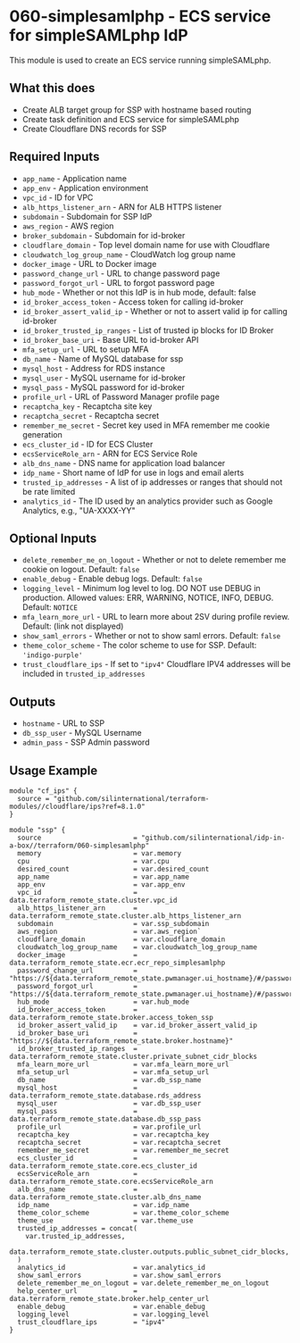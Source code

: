 # 060-simplesamlphp - ECS service for simpleSAMLphp IdP
This module is used to create an ECS service running simpleSAMLphp.

## What this does

 - Create ALB target group for SSP with hostname based routing
 - Create task definition and ECS service for simpleSAMLphp
 - Create Cloudflare DNS records for SSP

## Required Inputs

 - `app_name` - Application name
 - `app_env` - Application environment
 - `vpc_id` - ID for VPC
 - `alb_https_listener_arn` - ARN for ALB HTTPS listener
 - `subdomain` - Subdomain for SSP IdP
 - `aws_region` - AWS region
 - `broker_subdomain` - Subdomain for id-broker
 - `cloudflare_domain` - Top level domain name for use with Cloudflare
 - `cloudwatch_log_group_name` - CloudWatch log group name
 - `docker_image` - URL to Docker image
 - `password_change_url` - URL to change password page
 - `password_forgot_url` - URL to forgot password page
 - `hub_mode` - Whether or not this IdP is in hub mode, default: false
 - `id_broker_access_token` - Access token for calling id-broker
 - `id_broker_assert_valid_ip` - Whether or not to assert valid ip for calling id-broker
 - `id_broker_trusted_ip_ranges` - List of trusted ip blocks for ID Broker
 - `id_broker_base_uri` - Base URL to id-broker API
 - `mfa_setup_url` - URL to setup MFA
 - `db_name` - Name of MySQL database for ssp
 - `mysql_host` - Address for RDS instance
 - `mysql_user` - MySQL username for id-broker
 - `mysql_pass` - MySQL password for id-broker
 - `profile_url` - URL of Password Manager profile page
 - `recaptcha_key` - Recaptcha site key
 - `recaptcha_secret` - Recaptcha secret
 - `remember_me_secret` - Secret key used in MFA remember me cookie generation
 - `ecs_cluster_id` - ID for ECS Cluster
 - `ecsServiceRole_arn` - ARN for ECS Service Role
 - `alb_dns_name` - DNS name for application load balancer
 - `idp_name` - Short name of IdP for use in logs and email alerts
 - `trusted_ip_addresses` - A list of ip addresses or ranges that should not be rate limited
 - `analytics_id` - The ID used by an analytics provider such as Google Analytics, e.g., "UA-XXXX-YY"

## Optional Inputs

 - `delete_remember_me_on_logout` - Whether or not to delete remember me cookie on logout. Default: `false`
 - `enable_debug` - Enable debug logs. Default: `false`
 - `logging_level` - Minimum log level to log. DO NOT use DEBUG in production. Allowed values: ERR, WARNING, NOTICE, INFO, DEBUG. Default: `NOTICE`
 - `mfa_learn_more_url` - URL to learn more about 2SV during profile review. Default: (link not displayed)
 - `show_saml_errors` - Whether or not to show saml errors. Default: `false`
 - `theme_color_scheme` - The color scheme to use for SSP. Default: `'indigo-purple'`
 - `trust_cloudflare_ips` - If set to `"ipv4"` Cloudflare IPV4 addresses will be included in `trusted_ip_addresses`

## Outputs

 - `hostname` - URL to SSP
 - `db_ssp_user` - MySQL Username
 - `admin_pass` - SSP Admin password

## Usage Example

```hcl
module "cf_ips" {
  source = "github.com/silinternational/terraform-modules//cloudflare/ips?ref=8.1.0"
}

module "ssp" {
  source                       = "github.com/silinternational/idp-in-a-box//terraform/060-simplesamlphp"
  memory                       = var.memory
  cpu                          = var.cpu
  desired_count                = var.desired_count
  app_name                     = var.app_name
  app_env                      = var.app_env
  vpc_id                       = data.terraform_remote_state.cluster.vpc_id
  alb_https_listener_arn       = data.terraform_remote_state.cluster.alb_https_listener_arn
  subdomain                    = var.ssp_subdomain
  aws_region                   = var.aws_region`
  cloudflare_domain            = var.cloudflare_domain
  cloudwatch_log_group_name    = var.cloudwatch_log_group_name
  docker_image                 = data.terraform_remote_state.ecr.ecr_repo_simplesamlphp
  password_change_url          = "https://${data.terraform_remote_state.pwmanager.ui_hostname}/#/password/create"
  password_forgot_url          = "https://${data.terraform_remote_state.pwmanager.ui_hostname}/#/password/forgot"
  hub_mode                     = var.hub_mode
  id_broker_access_token       = data.terraform_remote_state.broker.access_token_ssp
  id_broker_assert_valid_ip    = var.id_broker_assert_valid_ip
  id_broker_base_uri           = "https://${data.terraform_remote_state.broker.hostname}"
  id_broker_trusted_ip_ranges  = data.terraform_remote_state.cluster.private_subnet_cidr_blocks
  mfa_learn_more_url           = var.mfa_learn_more_url
  mfa_setup_url                = var.mfa_setup_url
  db_name                      = var.db_ssp_name
  mysql_host                   = data.terraform_remote_state.database.rds_address
  mysql_user                   = var.db_ssp_user
  mysql_pass                   = data.terraform_remote_state.database.db_ssp_pass
  profile_url                  = var.profile_url
  recaptcha_key                = var.recaptcha_key
  recaptcha_secret             = var.recaptcha_secret
  remember_me_secret           = var.remember_me_secret
  ecs_cluster_id               = data.terraform_remote_state.core.ecs_cluster_id
  ecsServiceRole_arn           = data.terraform_remote_state.core.ecsServiceRole_arn
  alb_dns_name                 = data.terraform_remote_state.cluster.alb_dns_name
  idp_name                     = var.idp_name
  theme_color_scheme           = var.theme_color_scheme
  theme_use                    = var.theme_use
  trusted_ip_addresses = concat(
    var.trusted_ip_addresses,
    data.terraform_remote_state.cluster.outputs.public_subnet_cidr_blocks,
  )
  analytics_id                 = var.analytics_id
  show_saml_errors             = var.show_saml_errors
  delete_remember_me_on_logout = var.delete_remember_me_on_logout
  help_center_url              = data.terraform_remote_state.broker.help_center_url
  enable_debug                 = var.enable_debug
  logging_level                = var.logging_level
  trust_cloudflare_ips         = "ipv4"
}
```
